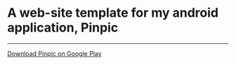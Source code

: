 # A web-site template for my android application, Pinpic
---

[Download Pinpic on Google Play](https://play.google.com/store/apps/details?id=com.tiryaki.pinpic)
